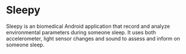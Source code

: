 # Sleepy

Sleepy is an biomedical Android application that record and analyze environmental parameters during someone sleep. It uses both accelerometer, light sensor changes and sound to assess and inform on someone sleep. 
